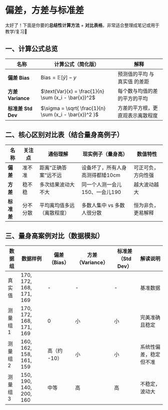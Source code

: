 # 偏差，方差与标准差

太好了！下面是你要的**总结性计算方法** + **对比表格**，非常适合整理成笔记或用于教学/复习📘

## 一、计算公式总览

| 名称               | 计算公式（简化版）                                     | 解释                             |
| ------------------ | ------------------------------------------------------ | -------------------------------- |
| **偏差 Bias**      | $\text{Bias} = \mathbb{E}[\hat{y}] - y$                | 预测值的平均 与 真实值 的差距    |
| **方差 Variance**  | $\text{Var}(x) = \frac{1}{n} \sum (x_i - \bar{x})^2$   | 每个数与均值的差的平方的平均     |
| **标准差 Std Dev** | $\sigma = \sqrt{ \frac{1}{n} \sum (x_i - \bar{x})^2 }$ | 方差的平方根，更直观表示离散程度 |

## 二、核心区别对比表（结合量身高例子）

| 名称       | 关注点   | 通俗理解                   | 现实例子（量身高）               | 数值特性           |
| ---------- | -------- | -------------------------- | -------------------------------- | ------------------ |
| **偏差**   | 准不准   | 距离“正确答案”远不远       | 设备坏了，所有人身高测得都矮10cm | 可正可负，方向性强 |
| **方差**   | 稳不稳   | 多次结果波动大不大         | 同一个人测一会儿150、一会儿190   | 越大波动越大       |
| **标准差** | 分不分散 | 平均离均值多远（离散程度） | 多数人集中 vs 多数人很分散       | 恒为非负，更易解释 |

## 三、量身高案例对比（数据模拟）

| 数据组  | 数据样例                | 偏差（Bias） | 方差（Variance） | 标准差（Std Dev） | 解读说明               |
| ------- | ----------------------- | ------------ | ---------------- | ----------------- | ---------------------- |
| 真实值  | 170, 172, 168, 171, 169 | -            | -                | -                 | 基准数据               |
| 测量组1 | 170, 172, 168, 171, 169 | 0            | 小               | 小                | 完美准确且稳定         |
| 测量组2 | 160, 162, 158, 161, 159 | 高（约 -10） | 小               | 小                | 系统性偏差，稳定但不准 |
| 测量组3 | 150, 190, 140, 200, 160 | 中等         | 高               | 高                | 不稳定，波动大         |